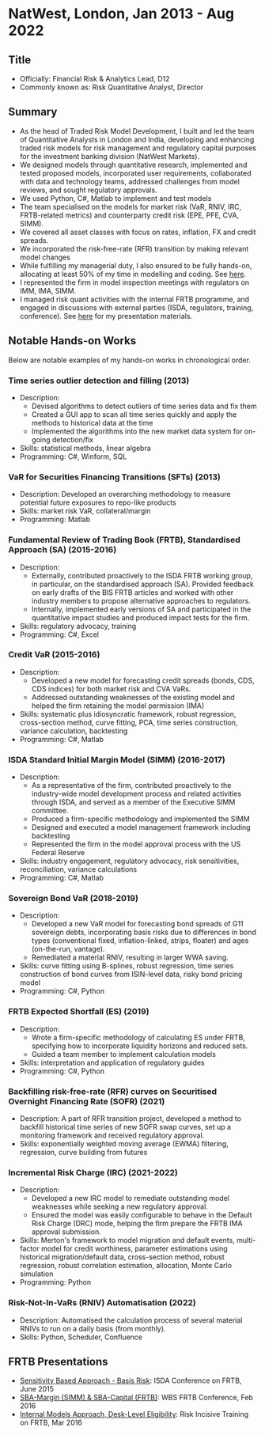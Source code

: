 # NatWest, London, Jan 2013 - Aug 2022

## Title

* Officially: Financial Risk & Analytics Lead, D12
* Commonly known as: Risk Quantitative Analyst, Director

## Summary

* As the head of Traded Risk Model Development, I built and led the team of Quantitative Analysts in London and India, developing and enhancing traded risk models for risk management and regulatory capital purposes for the investment banking division (NatWest Markets).
* We designed models through quantitative research, implemented and tested proposed models, incorporated user requirements, collaborated with data and technology teams, addressed challenges from model reviews, and sought regulatory approvals. 
* We used Python, C#, Matlab to implement and test models 
* The team specialised on the models for market risk (VaR, RNIV, IRC, FRTB-related metrics) and counterparty credit risk (EPE, PFE, CVA, SIMM).
* We covered all asset classes with focus on rates, inflation, FX and credit spreads. 
* We incorporated the risk-free-rate (RFR) transition by making relevant model changes
* While fulfilling my managerial duty, I also ensured to be fully hands-on, allocating at least 50% of my time in modelling and coding. See [here](#notable-hands-on-works). 
* I represented the firm in model inspection meetings with regulators on IMM, IMA, SIMM. 
* I managed risk quant activities with the internal FRTB programme, and engaged in discussions with external parties (ISDA, regulators, training, conference). See [here](#frtb-presentations) for my presentation materials.


## Notable Hands-on Works

Below are notable examples of my hands-on works in chronological order.  

### Time series outlier detection and filling (2013)
* Description: 
  * Devised algorithms to detect outliers of time series data and fix them
  * Created a GUI app to scan all time series quickly and apply the methods to historical data at the time
  * Implemented the algorithms into the new market data system for on-going detection/fix
* Skills: statistical methods, linear algebra
* Programming: C#, Winform, SQL

### VaR for Securities Financing Transitions (SFTs) (2013)
* Description: Developed an overarching methodology to measure potential future exposures to repo-like products
* Skills: market risk VaR, collateral/margin
* Programming: Matlab

### Fundamental Review of Trading Book (FRTB), Standardised Approach (SA) (2015-2016)
* Description: 
  * Externally, contributed proactively to the ISDA FRTB working group, in particular, on the standardised approach (SA). Provided feedback on early drafts of the BIS FRTB articles and worked with other industry members to propose alternative approaches to regulators.
  * Internally, implemented early versions of SA and participated in the quantitative impact studies and produced impact tests for the firm.
* Skills: regulatory advocacy, training
* Programming: C#, Excel

### Credit VaR (2015-2016)
* Description: 
  * Developed a new model for forecasting credit spreads (bonds, CDS, CDS indices) for both market risk and CVA VaRs.
  * Addressed outstanding weaknesses of the existing model and helped the firm retaining the model permission (IMA)
 * Skills: systematic plus idiosyncratic framework, robust regression, cross-section method, curve fitting, PCA, time series construction, variance calculation, backtesting
* Programming: C#, Matlab
 
### ISDA Standard Initial Margin Model (SIMM) (2016-2017)
* Description: 
  * As a representative of the firm, contributed proactively to the industry-wide model development process and related activities through ISDA, and served as a member of the Executive SIMM committee. 
  * Produced a firm-specific methodology and implemented the SIMM
  * Designed and executed a model management framework including backtesting
  * Represented the firm in the model approval process with the US Federal Reserve
* Skills: industry engagement, regulatory advocacy, risk sensitivities, reconciliation, variance calculations
* Programming: C#, Matlab

### Sovereign Bond VaR (2018-2019)
* Description: 
  * Developed a new VaR model for forecasting bond spreads of G11 sovereign debts, incorporating basis risks due to differences in bond types (conventional fixed, inflation-linked, strips, floater) and ages (on-the-run, vantage). 
  * Remediated a material RNIV, resulting in larger WWA saving. 
* Skills: curve fitting using B-splines, robust regression, time series construction of bond curves from ISIN-level data, risky bond pricing model
* Programming: C#, Python

### FRTB Expected Shortfall (ES) (2019)
* Description: 
  * Wrote a firm-specific methodology of calculating ES under FRTB, specifying how to incorporate liquidity horizons and reduced sets.
  * Guided a team member to implement calculation models
* Skills: interpretation and application of regulatory guides
* Programming: C#, Python

### Backfilling risk-free-rate (RFR) curves on Securitised Overnight Financing Rate (SOFR) (2021)
* Description: A part of RFR transition project, developed a method to backfill historical time series of new SOFR swap curves, set up a monitoring framework and received regulatory approval. 
* Skills: exponentially weighted moving average (EWMA) filtering, regression, curve building from futures

### Incremental Risk Charge (IRC) (2021-2022)
* Description: 
  * Developed a new IRC model to remediate outstanding model weaknesses while seeking a new regulatory approval. 
  * Ensured the model was easily configurable to behave in the Default Risk Charge (DRC) mode, helping the firm prepare the FRTB IMA approval submission. 
* Skills: Merton's framework to model migration and default events, multi-factor model for credit worthiness, parameter estimations using historical migration/default data, cross-section method, robust regression, robust correlation estimation, allocation, Monte Carlo simulation
* Programming: Python

### Risk-Not-In-VaRs (RNIV) Automatisation (2022)
* Description: Automatised the calculation process of several material RNIVs to run on a daily basis (from monthly).
* Skills: Python, Scheduler, Confluence


## FRTB Presentations

* [Sensitivity Based Approach - Basis Risk](frtb/FRTB_basis.pdf): ISDA Conference on FRTB, June 2015
* [SBA-Margin (SIMM) & SBA-Capital (FRTB)](frtb/FRTB_SIMM.pdf): WBS FRTB Conference, Feb 2016
* [Internal Models Approach, Desk-Level Eligibility](frtb/FRTB_IMA.pdf): Risk Incisive Training on FRTB, Mar 2016

